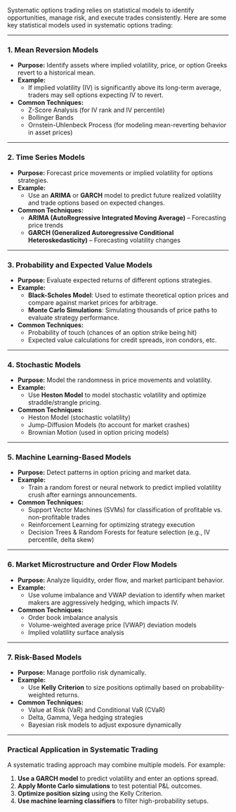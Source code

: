 Systematic options trading relies on statistical models to identify opportunities, manage risk, and execute trades consistently. Here are some key statistical models used in systematic options trading:

---

### **1. Mean Reversion Models**
   - **Purpose:** Identify assets where implied volatility, price, or option Greeks revert to a historical mean.
   - **Example:** 
     - If implied volatility (IV) is significantly above its long-term average, traders may sell options expecting IV to revert.
   - **Common Techniques:**
     - Z-Score Analysis (for IV rank and IV percentile)
     - Bollinger Bands
     - Ornstein-Uhlenbeck Process (for modeling mean-reverting behavior in asset prices)

---

### **2. Time Series Models**
   - **Purpose:** Forecast price movements or implied volatility for options strategies.
   - **Example:** 
     - Use an **ARIMA** or **GARCH** model to predict future realized volatility and trade options based on expected changes.
   - **Common Techniques:**
     - **ARIMA (AutoRegressive Integrated Moving Average)** – Forecasting price trends
     - **GARCH (Generalized Autoregressive Conditional Heteroskedasticity)** – Forecasting volatility changes

---

### **3. Probability and Expected Value Models**
   - **Purpose:** Evaluate expected returns of different options strategies.
   - **Example:** 
     - **Black-Scholes Model**: Used to estimate theoretical option prices and compare against market prices for arbitrage.
     - **Monte Carlo Simulations**: Simulating thousands of price paths to evaluate strategy performance.
   - **Common Techniques:**
     - Probability of touch (chances of an option strike being hit)
     - Expected value calculations for credit spreads, iron condors, etc.

---

### **4. Stochastic Models**
   - **Purpose:** Model the randomness in price movements and volatility.
   - **Example:** 
     - Use **Heston Model** to model stochastic volatility and optimize straddle/strangle pricing.
   - **Common Techniques:**
     - Heston Model (stochastic volatility)
     - Jump-Diffusion Models (to account for market crashes)
     - Brownian Motion (used in option pricing models)

---

### **5. Machine Learning-Based Models**
   - **Purpose:** Detect patterns in option pricing and market data.
   - **Example:** 
     - Train a random forest or neural network to predict implied volatility crush after earnings announcements.
   - **Common Techniques:**
     - Support Vector Machines (SVMs) for classification of profitable vs. non-profitable trades
     - Reinforcement Learning for optimizing strategy execution
     - Decision Trees & Random Forests for feature selection (e.g., IV percentile, delta skew)

---

### **6. Market Microstructure and Order Flow Models**
   - **Purpose:** Analyze liquidity, order flow, and market participant behavior.
   - **Example:**
     - Use volume imbalance and VWAP deviation to identify when market makers are aggressively hedging, which impacts IV.
   - **Common Techniques:**
     - Order book imbalance analysis
     - Volume-weighted average price (VWAP) deviation models
     - Implied volatility surface analysis

---

### **7. Risk-Based Models**
   - **Purpose:** Manage portfolio risk dynamically.
   - **Example:** 
     - Use **Kelly Criterion** to size positions optimally based on probability-weighted returns.
   - **Common Techniques:**
     - Value at Risk (VaR) and Conditional VaR (CVaR)
     - Delta, Gamma, Vega hedging strategies
     - Bayesian risk models to adjust exposure dynamically

---

### **Practical Application in Systematic Trading**
A systematic trading approach may combine multiple models. For example:
1. **Use a GARCH model** to predict volatility and enter an options spread.
2. **Apply Monte Carlo simulations** to test potential P&L outcomes.
3. **Optimize position sizing** using the Kelly Criterion.
4. **Use machine learning classifiers** to filter high-probability setups.

